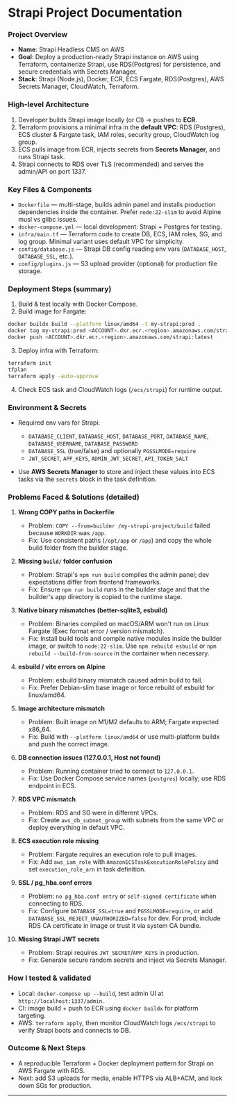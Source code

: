 # Strapi Project Documentation

### Project Overview

* **Name**: Strapi Headless CMS on AWS
* **Goal**: Deploy a production-ready Strapi instance on AWS using Terraform, containerize Strapi, use RDS(Postgres) for persistence, and secure credentials with Secrets Manager.
* **Stack**: Strapi (Node.js), Docker, ECR, ECS Fargate, RDS(Postgres), AWS Secrets Manager, CloudWatch, Terraform.

### High-level Architecture

1. Developer builds Strapi image locally (or CI) → pushes to **ECR**.
2. Terraform provisions a minimal infra in the **default VPC**: RDS (Postgres), ECS cluster & Fargate task, IAM roles, security group, CloudWatch log group.
3. ECS pulls image from ECR, injects secrets from **Secrets Manager**, and runs Strapi task.
4. Strapi connects to RDS over TLS (recommended) and serves the admin/API on port 1337.

### Key Files & Components

* `Dockerfile` — multi-stage, builds admin panel and installs production dependencies inside the container. Prefer `node:22-slim` to avoid Alpine musl vs glibc issues.
* `docker-compose.yml` — local development: Strapi + Postgres for testing.
* `infra/main.tf` — Terraform code to create DB, ECS, IAM roles, SG, and log group. Minimal variant uses default VPC for simplicity.
* `config/database.js` — Strapi DB config reading env vars (`DATABASE_HOST`, `DATABASE_SSL`, etc.).
* `config/plugins.js` — S3 upload provider (optional) for production file storage.

### Deployment Steps (summary)

1. Build & test locally with Docker Compose.
2. Build image for Fargate:

```bash
docker buildx build --platform linux/amd64 -t my-strapi:prod .
docker tag my-strapi:prod <ACCOUNT>.dkr.ecr.<region>.amazonaws.com/strapi:latest
docker push <ACCOUNT>.dkr.ecr.<region>.amazonaws.com/strapi:latest
```

3. Deploy infra with Terraform:

```bash
terraform init
tfplan
terraform apply -auto-approve
```

4. Check ECS task and CloudWatch logs (`/ecs/strapi`) for runtime output.

### Environment & Secrets

* Required env vars for Strapi:

  * `DATABASE_CLIENT`, `DATABASE_HOST`, `DATABASE_PORT`, `DATABASE_NAME`, `DATABASE_USERNAME`, `DATABASE_PASSWORD`
  * `DATABASE_SSL` (true/false) and optionally `PGSSLMODE=require`
  * `JWT_SECRET`, `APP_KEYS`, `ADMIN_JWT_SECRET`, `API_TOKEN_SALT`
* Use **AWS Secrets Manager** to store and inject these values into ECS tasks via the `secrets` block in the task definition.

### Problems Faced & Solutions (detailed)

1. **Wrong COPY paths in Dockerfile**

   * Problem: `COPY --from=builder /my-strapi-project/build` failed because `WORKDIR` was `/app`.
   * Fix: Use consistent paths (`/opt/app` or `/app`) and copy the whole build folder from the builder stage.

2. **Missing `build/` folder confusion**

   * Problem: Strapi's `npm run build` compiles the admin panel; dev expectations differ from frontend frameworks.
   * Fix: Ensure `npm run build` runs in the builder stage and that the builder's app directory is copied to the runtime stage.

3. **Native binary mismatches (better-sqlite3, esbuild)**

   * Problem: Binaries compiled on macOS/ARM won't run on Linux Fargate (Exec format error / version mismatch).
   * Fix: Install build tools and compile native modules inside the builder image, or switch to `node:22-slim`. Use `npm rebuild esbuild` or `npm rebuild --build-from-source` in the container when necessary.

4. **esbuild / vite errors on Alpine**

   * Problem: esbuild binary mismatch caused admin build to fail.
   * Fix: Prefer Debian-slim base image or force rebuild of esbuild for linux/amd64.

5. **Image architecture mismatch**

   * Problem: Built image on M1/M2 defaults to ARM; Fargate expected x86\_64.
   * Fix: Build with `--platform linux/amd64` or use multi-platform buildx and push the correct image.

6. **DB connection issues (127.0.0.1, Host not found)**

   * Problem: Running container tried to connect to `127.0.0.1`.
   * Fix: Use Docker Compose service names (`postgres`) locally; use RDS endpoint in ECS.

7. **RDS VPC mismatch**

   * Problem: RDS and SG were in different VPCs.
   * Fix: Create `aws_db_subnet_group` with subnets from the same VPC or deploy everything in default VPC.

8. **ECS execution role missing**

   * Problem: Fargate requires an execution role to pull images.
   * Fix: Add `aws_iam_role` with `AmazonECSTaskExecutionRolePolicy` and set `execution_role_arn` in task definition.

9. **SSL / pg\_hba.conf errors**

   * Problem: `no pg_hba.conf entry` or `self-signed certificate` when connecting to RDS.
   * Fix: Configure `DATABASE_SSL=true` and `PGSSLMODE=require`, or add `DATABASE_SSL_REJECT_UNAUTHORIZED=false` for dev. For prod, include RDS CA certificate in image or trust it via system CA bundle.

10. **Missing Strapi JWT secrets**

    * Problem: Strapi requires `JWT_SECRET`/`APP_KEYS` in production.
    * Fix: Generate secure random secrets and inject via Secrets Manager.

### How I tested & validated

* Local: `docker-compose up --build`, test admin UI at `http://localhost:1337/admin`.
* CI: image build + push to ECR using `docker buildx` for platform targeting.
* AWS: `terraform apply`, then monitor CloudWatch logs `/ecs/strapi` to verify Strapi boots and connects to DB.

### Outcome & Next Steps

* A reproducible Terraform + Docker deployment pattern for Strapi on AWS Fargate with RDS.
* Next: add S3 uploads for media, enable HTTPS via ALB+ACM, and lock down SGs for production.

---

